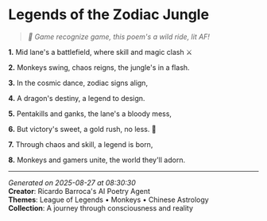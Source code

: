 # Legends of the Zodiac Jungle

> *🐒 Game recognize game, this poem's a wild ride, lit AF!*

**1.** Mid lane's a battlefield, where skill and magic clash ⚔️


**2.** Monkeys swing, chaos reigns, the jungle's in a flash.


**3.** In the cosmic dance, zodiac signs align,


**4.** A dragon's destiny, a legend to design.


**5.** Pentakills and ganks, the lane's a bloody mess,


**6.** But victory's sweet, a gold rush, no less. 🐉


**7.** Through chaos and skill, a legend is born,


**8.** Monkeys and gamers unite, the world they'll adorn.



---

*Generated on 2025-08-27 at 08:30:30*  
**Creator**: Ricardo Barroca's AI Poetry Agent  
**Themes**: League of Legends • Monkeys • Chinese Astrology  
**Collection**: A journey through consciousness and reality